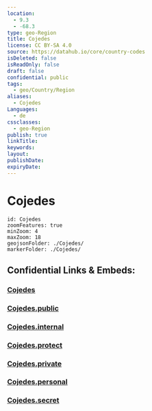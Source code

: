 ```yaml
---
location:
  - 9.3
  - -68.3
type: geo-Region
title: Cojedes
license: CC BY-SA 4.0
source: https://datahub.io/core/country-codes
isDeleted: false
isReadOnly: false
draft: false
confidential: public
tags:
  - geo/Country/Region
aliases:
  - Cojedes
Languages:
  - de
cssclasses:
  - geo-Region
publish: true
linkTitle:
keywords:
layout:
publishDate:
expiryDate:
---
```


# Cojedes

```leaflet
id: Cojedes
zoomFeatures: true 
minZoom: 4 
maxZoom: 18
geojsonFolder: ./Cojedes/
markerFolder: ./Cojedes/
```


## Confidential Links & Embeds: 

### [Cojedes](/_Standards/Earth/Continent/America~South/Venezuela/States~Venezuela/Cojedes.md) 

### [Cojedes.public](/_public/Earth/Continent/America~South/Venezuela/States~Venezuela/Cojedes.public.md) 

### [Cojedes.internal](/_internal/Earth/Continent/America~South/Venezuela/States~Venezuela/Cojedes.internal.md) 

### [Cojedes.protect](/_protect/Earth/Continent/America~South/Venezuela/States~Venezuela/Cojedes.protect.md) 

### [Cojedes.private](/_private/Earth/Continent/America~South/Venezuela/States~Venezuela/Cojedes.private.md) 

### [Cojedes.personal](/_personal/Earth/Continent/America~South/Venezuela/States~Venezuela/Cojedes.personal.md) 

### [Cojedes.secret](/_secret/Earth/Continent/America~South/Venezuela/States~Venezuela/Cojedes.secret.md)

